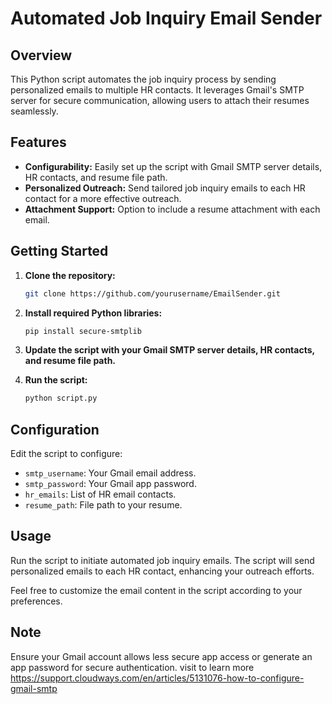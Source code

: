 # Automated Job Inquiry Email Sender

## Overview
This Python script automates the job inquiry process by sending personalized emails to multiple HR contacts. It leverages Gmail's SMTP server for secure communication, allowing users to attach their resumes seamlessly.

## Features
- **Configurability:** Easily set up the script with Gmail SMTP server details, HR contacts, and resume file path.
- **Personalized Outreach:** Send tailored job inquiry emails to each HR contact for a more effective outreach.
- **Attachment Support:** Option to include a resume attachment with each email.

## Getting Started
1. **Clone the repository:**
    ```bash
    git clone https://github.com/yourusername/EmailSender.git
    ```

2. **Install required Python libraries:**
    ```bash
    pip install secure-smtplib
    ```

3. **Update the script with your Gmail SMTP server details, HR contacts, and resume file path.**

4. **Run the script:**
    ```bash
    python script.py
    ```
## Configuration
Edit the script to configure:

- `smtp_username`: Your Gmail email address.
- `smtp_password`: Your Gmail app password.
- `hr_emails`: List of HR email contacts.
- `resume_path`: File path to your resume.

## Usage
Run the script to initiate automated job inquiry emails. The script will send personalized emails to each HR contact, enhancing your outreach efforts.

Feel free to customize the email content in the script according to your preferences.

## Note
Ensure your Gmail account allows less secure app access or generate an app password for secure authentication.
visit to learn more 
https://support.cloudways.com/en/articles/5131076-how-to-configure-gmail-smtp
